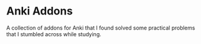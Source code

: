 Anki Addons
===========

A collection of addons for Anki that I found solved some practical problems
that I stumbled across while studying.
